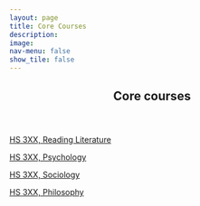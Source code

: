 ```yaml
---
layout: page
title: Core Courses
description: 
image: 
nav-menu: false
show_tile: false
---
```


<!-- Main -->
<div id="main" class="alt">

<!-- One -->
<section id="one">
	<div class="inner">
		<header class="major">
			<h1>Core courses</h1>
		</header>

<!-- Content -->
<p><a href="https://epdampiitb.github.io/p/courses/hss/hs305.html">HS 3XX, Reading Literature</a></p>

<p><a href="https://epdampiitb.github.io/p/courses/hss/hs305.html">HS 3XX, Psychology</a></p>
		
<p><a href="https://epdampiitb.github.io/p/courses/hss/hs305.html">HS 3XX, Sociology</a></p>
		
<p><a href="https://epdampiitb.github.io/p/courses/hss/hs305.html">HS 3XX,  Philosophy</a></p>
		

